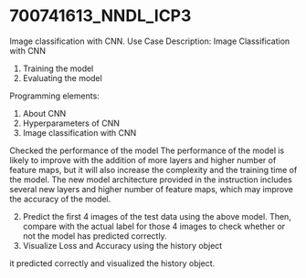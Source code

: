 # 700741613_NNDL_ICP3


Image classification with CNN.
Use Case Description:
Image Classification with CNN
1. Training the model
2. Evaluating the model

Programming elements:
1. About CNN
2. Hyperparameters of CNN
3. Image classification with CNN

Checked the performance of the model
The performance of the model is likely to improve with the addition of more layers and higher number of feature maps, but it will also increase the complexity and the training time of the model. The new model architecture provided in the instruction includes several new layers and higher number of feature maps, which may improve the accuracy of the model.

2. Predict the first 4 images of the test data using the above model. Then, compare with the actual label for those 4 
images to check whether or not the model has predicted correctly.
3. Visualize Loss and Accuracy using the history object

it predicted correctly 
and visualized the history object.
